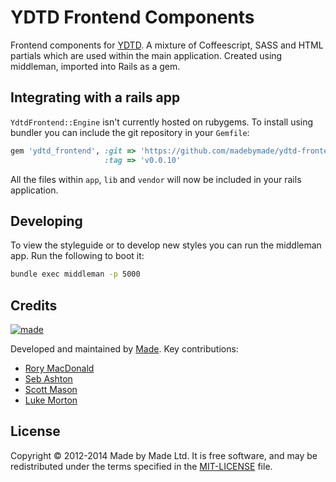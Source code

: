 # YDTD Frontend Components

Frontend components for [YDTD](http://www.yourdaytheirday.com). A mixture of
Coffeescript, SASS and HTML partials which are used within the main application.
Created using middleman, imported into Rails as a gem.

## Integrating with a rails app

`YdtdFrontend::Engine` isn't currently hosted on rubygems. To install using
bundler you can include the git repository in your `Gemfile`:

``` ruby
gem 'ydtd_frontend', :git => 'https://github.com/madebymade/ydtd-frontend.git',
                     :tag => 'v0.0.10'
```

All the files within `app`, `lib` and `vendor` will now be included in your 
rails application.

## Developing

To view the styleguide or to develop new styles you can run the middleman app.
Run the following to boot it:

``` sh
bundle exec middleman -p 5000
```

## Credits

[![made](https://s3-eu-west-1.amazonaws.com/made-assets/googleapps/google-apps.png)][made]

Developed and maintained by [Made][made]. Key contributions:

 * [Rory MacDonald](https://github.com/RoryMacDonald)
 * [Seb Ashton](https://github.com/SebAshton)
 * [Scott Mason](https://github.com/sowasred2012)
 * [Luke Morton](https://github.com/DrPheltRight)

## License

Copyright © 2012-2014 Made by Made Ltd. It is free software, and may be
redistributed under the terms specified in the [MIT-LICENSE][license] file.

[made]: http://www.madetech.co.uk?ref=github&repo=ydtd_frontend
[license]: https://github.com/madebymade/ydtd-frontend/blob/master/LICENSE
[travis]: https://travis-ci.org/madebymade/ydtd-frontend
